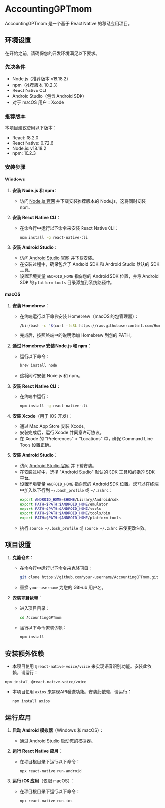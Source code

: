 # AccountingGPTmom

AccountingGPTmom 是一个基于 React Native 的移动应用项目。

## 环境设置

在开始之前，请确保您的开发环境满足以下要求。

### 先决条件

- Node.js（推荐版本 v18.18.2）
- npm（推荐版本 10.2.3）
- React Native CLI
- Android Studio（包含 Android SDK）
- 对于 macOS 用户：Xcode

### 推荐版本

本项目建议使用以下版本：

- React: 18.2.0
- React Native: 0.72.6
- Node.js: v18.18.2
- npm: 10.2.3

### 安装步骤

#### Windows

1. **安装 Node.js 和 npm**：
   - 访问 [Node.js 官网](https://nodejs.org/) 并下载安装推荐版本的 Node.js，这将同时安装 npm。

2. **安装 React Native CLI**：
   - 在命令行中运行以下命令来安装 React Native CLI：
     ```sh
     npm install -g react-native-cli
     ```
     

3. **安装 Android Studio**：
   - 访问 [Android Studio 官网](https://developer.android.com/studio) 并下载安装。
   - 在安装过程中，确保包含了 Android SDK 和 Android Studio 默认的 SDK 工具。
   - 设置环境变量 `ANDROID_HOME` 指向您的 Android SDK 位置，并将 Android SDK 的 `platform-tools` 目录添加到系统路径中。

#### macOS

1. **安装 Homebrew**：
   - 在终端运行以下命令安装 Homebrew（macOS 的包管理器）：
     ```sh
     /bin/bash -c "$(curl -fsSL https://raw.githubusercontent.com/Homebrew/install/HEAD/install.sh)"
     ```
   - 完成后，按照终端中的说明添加 Homebrew 到您的 PATH。

2. **通过 Homebrew 安装 Node.js 和 npm**：
   - 运行以下命令：
     ```sh
     brew install node
     ```
   - 这将同时安装 Node.js 和 npm。

3. **安装 React Native CLI**：
   - 在终端中运行：
     ```sh
     npm install -g react-native-cli
     ```

4. **安装 Xcode**（用于 iOS 开发）：
   - 通过 Mac App Store 安装 Xcode。
   - 安装完成后，运行 Xcode 并同意许可协议。
   - 在 Xcode 的 "Preferences" > "Locations" 中，确保 Command Line Tools 设置正确。

5. **安装 Android Studio**：
   - 访问 [Android Studio 官网](https://developer.android.com/studio) 并下载安装。
   - 在安装过程中，选择 "Android Studio" 默认的 SDK 工具和必要的 SDK 平台。
   - 设置环境变量 `ANDROID_HOME` 指向您的 Android SDK 位置。您可以在终端中加入以下行到 `~/.bash_profile` 或 `~/.zshrc`：
     ```sh
     export ANDROID_HOME=$HOME/Library/Android/sdk
     export PATH=$PATH:$ANDROID_HOME/emulator
     export PATH=$PATH:$ANDROID_HOME/tools
     export PATH=$PATH:$ANDROID_HOME/tools/bin
     export PATH=$PATH:$ANDROID_HOME/platform-tools
     ```
   - 执行 `source ~/.bash_profile` 或 `source ~/.zshrc` 来使更改生效。

## 项目设置

1. **克隆仓库**：
   - 在命令行中运行以下命令来克隆项目：
     ```sh
     git clone https://github.com/your-username/AccountingGPTmom.git
     ```
   - 替换 `your-username` 为您的 GitHub 用户名。

2. **安装项目依赖**：
   - 进入项目目录：
     ```sh
     cd AccountingGPTmom
     ```
   - 运行以下命令安装依赖：
     ```sh
     npm install
     ```
## 安装额外依赖

   - 本项目使用 `@react-native-voice/voice` 来实现语音识别功能。安装此依赖，请运行：

   ```sh
   npm install @react-native-voice/voice
   ```
- 本项目使用 `axios` 来实现API發送功能。安装此依赖，请运行：

   ```sh
   npm install axios
   ```

## 运行应用

1. **启动 Android 模拟器**（Windows 和 macOS）：
   - 通过 Android Studio 启动您的模拟器。

2. **运行 React Native 应用**：
   - 在项目根目录下运行以下命令：
     ```sh
     npx react-native run-android
     ```

3. **运行 iOS 应用**（仅限 macOS）：
   - 在项目根目录下运行以下命令：
     ```sh
     npx react-native run-ios
     ```


